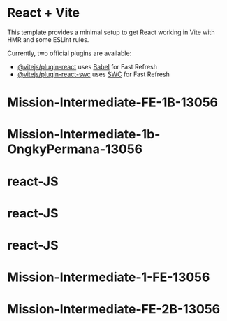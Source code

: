 # React + Vite

This template provides a minimal setup to get React working in Vite with HMR and some ESLint rules.

Currently, two official plugins are available:

- [@vitejs/plugin-react](https://github.com/vitejs/vite-plugin-react/blob/main/packages/plugin-react/README.md) uses [Babel](https://babeljs.io/) for Fast Refresh
- [@vitejs/plugin-react-swc](https://github.com/vitejs/vite-plugin-react-swc) uses [SWC](https://swc.rs/) for Fast Refresh
# Mission-Intermediate-FE-1B-13056
# Mission-Intermediate-1b-OngkyPermana-13056
# react-JS
# react-JS
# react-JS
# Mission-Intermediate-1-FE-13056
# Mission-Intermediate-FE-2B-13056
